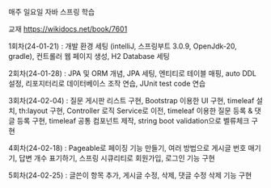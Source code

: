 매주 일요일 자바 스프링 학습

교재
https://wikidocs.net/book/7601

1회차(24-01-21) : 개발 환경 세팅 (intelliJ, 스프링부트 3.0.9, OpenJdk-20, gradle), 컨트롤러 웹 페이지 생성, H2 Database 세팅

2회차(24-01-28) : JPA 및 ORM 개념, JPA 세팅, 엔티티로 테이블 매핑, auto DDL 설정, 리포지터리로 데이터베이스 조작 연습, JUnit test code 연습

3회차(24-02-04) : 질문 게시판 리스트 구현, Bootstrap 이용한 UI 구현, timeleaf 설치, th:layout 구현, Controller 로직 Service로 이전, timeleaf 이용한 질문 등록 & 댓글 등록 구현, timeleaf 공통 컴포넌트 제작, string boot validation으로 벨류체크 구현

4회차(24-02-18) : Pageable로 페이징 기능 만들기, 여러 방법으로 게시글 번호 매기기, 답변 개수 표기하기, 스프링 시큐리티로 회원가입, 로그인 기능 구현

5회차(24-02-25) : 글쓴이 항목 추가, 게시글 수정, 삭제, 댓글 수정 삭제 기능 구현
